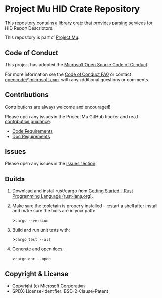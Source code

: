 # Project Mu HID Crate Repository

This repository contains a library crate that provides parsing services for HID Report Descriptors.

This repository is part of [Project Mu](https://microsoft.github.io/mu).

## Code of Conduct

This project has adopted the [Microsoft Open Source Code of Conduct](https://opensource.microsoft.com/codeofconduct/).

For more information see the [Code of Conduct FAQ](https://opensource.microsoft.com/codeofconduct/faq/)
or contact [opencode@microsoft.com](mailto:opencode@microsoft.com). with any additional questions or comments.

## Contributions

Contributions are always welcome and encouraged!

Please open any issues in the Project Mu GitHub tracker and read [contribution guidance](https://microsoft.github.io/mu/How/contributing/).

* [Code Requirements](https://microsoft.github.io/mu/CodeDevelopment/requirements/)
* [Doc Requirements](https://microsoft.github.io/mu/CodeDevelopment/rust_documentation_conventions/)

## Issues

Please open any issues in the [issues section](https://github.com/microsoft/mu_rust_hid/issues).

## Builds

1. Download and install rust/cargo from [Getting Started - Rust Programming Language (rust-lang.org)](https://www.rust-lang.org/learn/get-started).

2. Make sure the toolchain is properly installed - restart a shell after install and make sure the tools are in your
path:

   \>`cargo --version`

3. Build and run unit tests with:

   \>`cargo test --all`

4. Generate and open docs:

   \>`cargo doc --open`

## Copyright & License

* Copyright (c) Microsoft Corporation
* SPDX-License-Identifier: BSD-2-Clause-Patent
